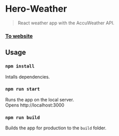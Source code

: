 # Hero-Weather

> React weather app with the AccuWeather API.

### [To website](https://obrm-hero-weather.netlify.app/)

## Usage

### `npm install`

Intalls dependencies.

### `npm run start`

Runs the app on the local server.<br>
Opens http://localhost:3000

### `npm run build`

Builds the app for production to the `build` folder.<br>

